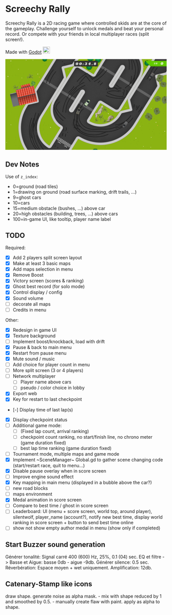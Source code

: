 
# Screechy Rally

Screechy Rally is a 2D racing game where controlled skids are at the core of the gameplay.
Challenge yourself to unlock medals and beat your personal record.
Or compete with your friends in local multiplayer races (split screen!).

Made with [Godot](https://godotengine.org/)
<img src="https://godotengine.org/themes/godotengine/assets/favicon.png" width="22" height="22">

![Screenshot Single Player](screenshots/single_player.png)

## Dev Notes

Use of `z_index`:

- 0=ground (road tiles)
- 1=drawing on ground (road surface marking, drift trails, ...)
- 9=ghost cars
- 10=cars
- 15=medium obstacle (bushes, ...) above car
- 20=high obstacles (building, trees, ...) above cars
- 100=in-game UI, like tooltip, player name label

## TODO

Required:

- [x] Add 2 players split screen layout
- [x] Make at least 3 basic maps
- [x] Add maps selection in menu
- [x] Remove Boost
- [x] Victory screen (scores & ranking)
- [x] Ghost best record (for solo mode)
- [x] Control display / config
- [x] Sound volume
- [ ] decorate all maps
- [ ] Credits in menu

Other:

- [x] Redesign in game UI
- [x] Texture background
- [ ] Implement boost/knockback, load with drift
- [x] Pause & back to main menu
- [x] Restart from pause menu
- [x] Mute sound / music
- [ ] Add choice for player count in menu
- [ ] More split screen (3 or 4 players)
- [ ] Network multiplayer
	- [ ] Player name above cars
	- [ ] pseudo / color choice in lobby
- [x] Export web
- [x] Key for restart to last checkpoint
- [-] Display time of last lap(s)
- [x] Display checkpoint status
- [ ] Additional game mode:
  - [ ] (Fixed lap count, arrival ranking)
  - [ ] checkpoint count ranking, no start/finish line, no chrono meter (game duration fixed)
  - [ ] best lap time ranking (game duration fixed)
- [ ] Tournament mode, multiple maps and game mode
- [x] Implement ~SceneManager~ Global.gd to gather scene changing code (start/restart race, quit to menu...)
- [x] Disable pause overlay when in score screen
- [ ] Improve engine sound effect
- [x] Key mapping in main menu (displayed in a bubble above the car?)
- [ ] new road blocks
- [ ] maps environment
- [x] Medal animation in score screen
- [ ] Compare to best time / ghost in score screen
- [ ] Leaderboard: UI (menu + score screen, world top, around player), silentwolf, player_name (account?), notify new best time, display world ranking in score screen + button to send best time online
- [ ] show not show empty author medal in menu (show only if completed)

## Start Buzzer sound generation

Générer tonalité: Signal carré 400 (600) Hz, 25%, 0.1 (04) sec.
EQ et filtre -> Basse et Aigue: basse 0db - aigue -9db.
Générer silence: 0.5 sec.
Réverbération: Espace moyen + wet uniquement.
Amplification: 12db.

## Catenary-Stamp like icons

draw shape.
generate noise as alpha mask.
	- mix with shape reduced by 1 and smoothed by 0.5.
	- manually create flaw with paint.
apply as alpha to shape.
